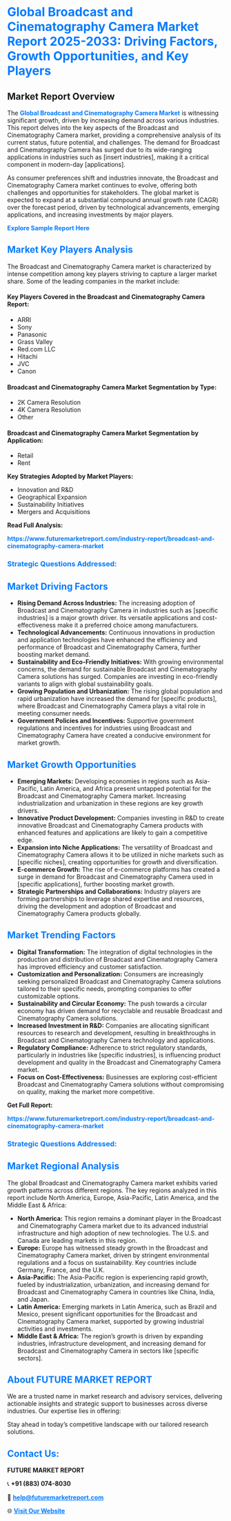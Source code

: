 <h1 style="color: #007BFF;">Global Broadcast and Cinematography Camera Market Report 2025-2033: Driving Factors, Growth Opportunities, and Key Players</h1>

<section id="overview">
<h2>Market Report Overview</h2>
<p>The <a href="https://www.futuremarketreport.com/industry-report/broadcast-and-cinematography-camera-market" style="color: #007BFF; text-decoration: none;"><strong>Global Broadcast and Cinematography Camera Market</strong></a> is witnessing significant growth, driven by increasing demand across various industries. This report delves into the key aspects of the Broadcast and Cinematography Camera market, providing a comprehensive analysis of its current status, future potential, and challenges. The demand for Broadcast and Cinematography Camera has surged due to its wide-ranging applications in industries such as [insert industries], making it a critical component in modern-day [applications].</p>
<p>As consumer preferences shift and industries innovate, the Broadcast and Cinematography Camera market continues to evolve, offering both challenges and opportunities for stakeholders. The global market is expected to expand at a substantial compound annual growth rate (CAGR) over the forecast period, driven by technological advancements, emerging applications, and increasing investments by major players.</p>
</section>

<section id="overview">
<p><a href="https://www.futuremarketreport.com/request-sample/reportId=35705" style="color: #007BFF; text-decoration: none;"><strong>Explore Sample Report Here</strong></a></p>
</section>

<section id="key-players">
<h2 style="color: #007BFF;">Market Key Players Analysis</h2>
<p>The Broadcast and Cinematography Camera market is characterized by intense competition among key players striving to capture a larger market share. Some of the leading companies in the market include:</p>
<h4>Key Players Covered in the Broadcast and Cinematography Camera Report:</h4>
<ul><li>ARRI</li><li>Sony</li><li>Panasonic</li><li>Grass Valley</li><li>Red.com LLC</li><li>Hitachi</li><li>JVC</li><li>Canon</li></ul>
<h4>Broadcast and Cinematography Camera Market Segmentation by Type:</h4>
<ul><li>2K Camera Resolution</li><li>4K Camera Resolution</li><li>Other</li></ul>

<h4>Broadcast and Cinematography Camera Market Segmentation by Application:</h4>
<ul><li>Retail</li><li>Rent</li></ul>
<p><strong>Key Strategies Adopted by Market Players:</strong></p>
<ul>
<li>Innovation and R&D</li>
<li>Geographical Expansion</li>
<li>Sustainability Initiatives</li>
<li>Mergers and Acquisitions</li>
</ul>
</section>

<section>
<p><strong>Read Full Analysis: </strong></p><a href="https://www.futuremarketreport.com/industry-report/broadcast-and-cinematography-camera-market" style="color: #007BFF; text-decoration: none;"><strong>https://www.futuremarketreport.com/industry-report/broadcast-and-cinematography-camera-market</strong></a>
<h3 style="color: #007BFF;">Strategic Questions Addressed:</h3>
</section>

<section id="driving-factors">
<h2 style="color: #007BFF;">Market Driving Factors</h2>
<ul>
<li><strong>Rising Demand Across Industries:</strong> The increasing adoption of Broadcast and Cinematography Camera in industries such as [specific industries] is a major growth driver. Its versatile applications and cost-effectiveness make it a preferred choice among manufacturers.</li>
<li><strong>Technological Advancements:</strong> Continuous innovations in production and application technologies have enhanced the efficiency and performance of Broadcast and Cinematography Camera, further boosting market demand.</li>
<li><strong>Sustainability and Eco-Friendly Initiatives:</strong> With growing environmental concerns, the demand for sustainable Broadcast and Cinematography Camera solutions has surged. Companies are investing in eco-friendly variants to align with global sustainability goals.</li>
<li><strong>Growing Population and Urbanization:</strong> The rising global population and rapid urbanization have increased the demand for [specific products], where Broadcast and Cinematography Camera plays a vital role in meeting consumer needs.</li>
<li><strong>Government Policies and Incentives:</strong> Supportive government regulations and incentives for industries using Broadcast and Cinematography Camera have created a conducive environment for market growth.</li>
</ul>
</section>

<section id="growth-opportunities">
<h2 style="color: #007BFF;">Market Growth Opportunities</h2>
<ul>
<li><strong>Emerging Markets:</strong> Developing economies in regions such as Asia-Pacific, Latin America, and Africa present untapped potential for the Broadcast and Cinematography Camera market. Increasing industrialization and urbanization in these regions are key growth drivers.</li>
<li><strong>Innovative Product Development:</strong> Companies investing in R&D to create innovative Broadcast and Cinematography Camera products with enhanced features and applications are likely to gain a competitive edge.</li>
<li><strong>Expansion into Niche Applications:</strong> The versatility of Broadcast and Cinematography Camera allows it to be utilized in niche markets such as [specific niches], creating opportunities for growth and diversification.</li>
<li><strong>E-commerce Growth:</strong> The rise of e-commerce platforms has created a surge in demand for Broadcast and Cinematography Camera used in [specific applications], further boosting market growth.</li>
<li><strong>Strategic Partnerships and Collaborations:</strong> Industry players are forming partnerships to leverage shared expertise and resources, driving the development and adoption of Broadcast and Cinematography Camera products globally.</li>
</ul>
</section>

<section id="trending-factors">
<h2 style="color: #007BFF;">Market Trending Factors</h2>
<ul>
<li><strong>Digital Transformation:</strong> The integration of digital technologies in the production and distribution of Broadcast and Cinematography Camera has improved efficiency and customer satisfaction.</li>
<li><strong>Customization and Personalization:</strong> Consumers are increasingly seeking personalized Broadcast and Cinematography Camera solutions tailored to their specific needs, prompting companies to offer customizable options.</li>
<li><strong>Sustainability and Circular Economy:</strong> The push towards a circular economy has driven demand for recyclable and reusable Broadcast and Cinematography Camera solutions.</li>
<li><strong>Increased Investment in R&D:</strong> Companies are allocating significant resources to research and development, resulting in breakthroughs in Broadcast and Cinematography Camera technology and applications.</li>
<li><strong>Regulatory Compliance:</strong> Adherence to strict regulatory standards, particularly in industries like [specific industries], is influencing product development and quality in the Broadcast and Cinematography Camera market.</li>
<li><strong>Focus on Cost-Effectiveness:</strong> Businesses are exploring cost-efficient Broadcast and Cinematography Camera solutions without compromising on quality, making the market more competitive.</li>
</ul>
</section>

<section>
<p><strong>Get Full Report: </strong></p><a href="https://www.futuremarketreport.com/industry-report/broadcast-and-cinematography-camera-market" style="color: #007BFF; text-decoration: none;"><strong>https://www.futuremarketreport.com/industry-report/broadcast-and-cinematography-camera-market</strong></a>
<h3 style="color: #007BFF;">Strategic Questions Addressed:</h3>
</section>


<section id="regional-analysis">
<h2 style="color: #007BFF;">Market Regional Analysis</h2>
<p>The global Broadcast and Cinematography Camera market exhibits varied growth patterns across different regions. The key regions analyzed in this report include North America, Europe, Asia-Pacific, Latin America, and the Middle East & Africa:</p>
<ul>
<li><strong>North America:</strong> This region remains a dominant player in the Broadcast and Cinematography Camera market due to its advanced industrial infrastructure and high adoption of new technologies. The U.S. and Canada are leading markets in this region.</li>
<li><strong>Europe:</strong> Europe has witnessed steady growth in the Broadcast and Cinematography Camera market, driven by stringent environmental regulations and a focus on sustainability. Key countries include Germany, France, and the U.K.</li>
<li><strong>Asia-Pacific:</strong> The Asia-Pacific region is experiencing rapid growth, fueled by industrialization, urbanization, and increasing demand for Broadcast and Cinematography Camera in countries like China, India, and Japan.</li>
<li><strong>Latin America:</strong> Emerging markets in Latin America, such as Brazil and Mexico, present significant opportunities for the Broadcast and Cinematography Camera market, supported by growing industrial activities and investments.</li>
<li><strong>Middle East & Africa:</strong> The region’s growth is driven by expanding industries, infrastructure development, and increasing demand for Broadcast and Cinematography Camera in sectors like [specific sectors].</li>
</ul>
</section>

<footer>
<h2 style="color: #007BFF;">About FUTURE MARKET REPORT</h2>
<p>We are a trusted name in market research and advisory services, delivering actionable insights and strategic support to businesses across diverse industries. Our expertise lies in offering:</p>

<p>Stay ahead in today’s competitive landscape with our tailored research solutions.</p>

<h2 style="color: #007BFF;">Contact Us:</h2>
<p><strong>FUTURE MARKET REPORT</strong></p>
<p>📞 <strong>+91 (883) 074-8030</strong></p>
<p>📧 <strong><a href="mailto:help@futuremarketreport.com" style="color: #007BFF;">help@futuremarketreport.com</a></strong></p>
<p>🌐 <strong><a href="https://www.futuremarketreport.com/" style="color: #007BFF;">Visit Our Website</a></strong></p>
</footer>